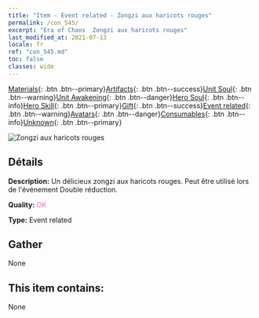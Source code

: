 ```yaml
---
title: "Item - Event related - Zongzi aux haricots rouges"
permalink: /con_545/
excerpt: "Era of Chaos  Zongzi aux haricots rouges"
last_modified_at: 2021-07-13
locale: fr
ref: "con_545.md"
toc: false
classes: wide
---
```

 [Materials](/ItemsFR/){: .btn .btn--primary}[Artifacts](/ItemsFR/Artifacts/){: .btn .btn--success}[Unit Soul](/ItemsFR/UnitSoul/){: .btn .btn--warning}[Unit Awakening](/ItemsFR/UnitAwakening/){: .btn .btn--danger}[Hero Soul](/ItemsFR/HeroSoul/){: .btn .btn--info}[Hero Skill](/ItemsFR/HeroSkill/){: .btn .btn--primary}[Gift](/ItemsFR/Gift/){: .btn .btn--success}[Event related](/ItemsFR/Events/){: .btn .btn--warning}[Avatars](/ItemsFR/Avatars/){: .btn .btn--danger}[Consumables](/ItemsFR/Consumables/){: .btn .btn--info}[Unknown](/ItemsFR/Unknown/){: .btn .btn--primary}

 ![Zongzi aux haricots rouges](/images/t/i_10031.png)

## Détails
 **Description:** Un délicieux zongzi aux haricots rouges. Peut être utilisé lors de l'événement Double réduction.

 **Quality:** <span style="color: #DA70D6">OK</span>

 **Type:** Event related

## Gather

  None

## This item contains:

  None

